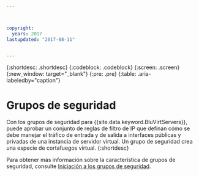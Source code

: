 ```yaml
---



copyright:
  years: 2017
lastupdated: "2017-08-11"


---
```


{:shortdesc: .shortdesc}
{:codeblock: .codeblock}
{:screen: .screen}
{:new_window: target="_blank"}
{:pre: .pre}
{:table: .aria-labeledby="caption"}


# Grupos de seguridad

Con los grupos de seguridad para {{site.data.keyword.BluVirtServers}}, puede aprobar un conjunto de reglas de filtro de IP que definan cómo se debe manejar el tráfico de entrada y de salida a interfaces públicas y privadas de una instancia de servidor virtual. Un grupo de seguridad crea una especie de cortafuegos virtual.
{:shortdesc}

Para obtener más información sobre la característica de grupos de seguridad, consulte [Iniciación a los grupos de seguridad](/docs/infrastructure/security-groups/sg_index.html).

